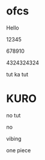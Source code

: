 # ofcs

Hello


12345

678910

4324324324

tut ka tut


KURO
=======
no tut

no

vibing

one piece 
